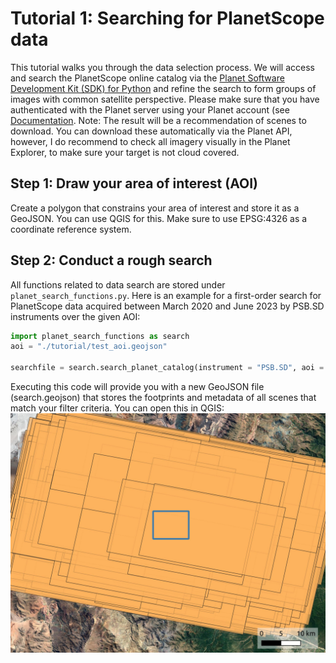# Tutorial 1: Searching for PlanetScope data

This tutorial walks you through the data selection process. We will access and search the PlanetScope online catalog via the [Planet Software Development Kit (SDK) for Python](https://github.com/planetlabs/planet-client-python) and refine the search to form groups of images with common satellite perspective. Please make sure that you have authenticated with the Planet server using your Planet account (see [Documentation](https://planet-sdk-for-python-v2.readthedocs.io/en/latest/get-started/quick-start-guide/#step-4-sign-on-to-your-account). Note: The result will be a recommendation of scenes to download. You can download these automatically via the Planet API, however, I do recommend to check all imagery visually in the Planet Explorer, to make sure your target is not cloud covered.

## Step 1: Draw your area of interest (AOI)
Create a polygon that constrains your area of interest and store it as a GeoJSON. You can use QGIS for this. Make sure to use EPSG:4326 as a coordinate reference system.  

## Step 2: Conduct a rough search
All functions related to data search are stored under `planet_search_functions.py`. Here is an example for a first-order search for PlanetScope data acquired between March 2020 and June 2023 by PSB.SD instruments over the given AOI:
``` python
import planet_search_functions as search
aoi = "./tutorial/test_aoi.geojson"

searchfile = search.search_planet_catalog(instrument = "PSB.SD", aoi = aoi, cloud_cover_max=0.1, date_start = "2020-03-01", date_stop = "2023-06-30")
```
Executing this code will provide you with a new GeoJSON file (search.geojson) that stores the footprints and metadata of all scenes that match your filter criteria. You can open this in QGIS:
![AOI and footprints of data that fit search criteria.](./figures/search1.jpeg)


